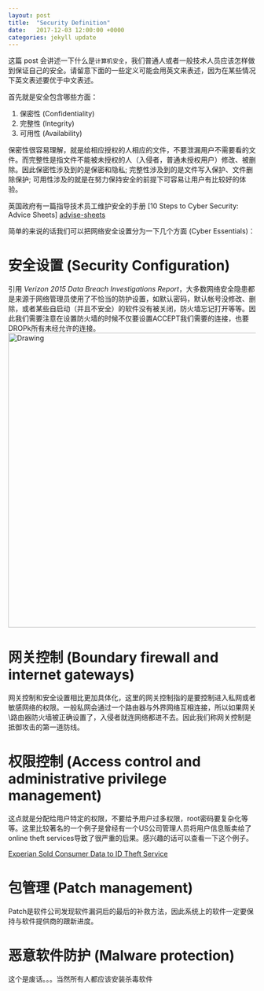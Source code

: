 ```yaml
---
layout: post
title:  "Security Definition"
date:   2017-12-03 12:00:00 +0000
categories: jekyll update
---
```

这篇 post 会讲述一下什么是`计算机安全`，我们普通人或者一般技术人员应该怎样做到保证自己的安全。请留意下面的一些定义可能会用英文来表述，因为在某些情况下英文表述要优于中文表述。

首先就是安全包含哪些方面：
1. 保密性 (Confidentiality)
2. 完整性 (Integrity)
3. 可用性 (Availability)

保密性很容易理解，就是给相应授权的人相应的文件，不要泄漏用户不需要看的文件。而完整性是指文件不能被未授权的人（入侵者，普通未授权用户）修改、被删除。因此保密性涉及到的是保密和隐私; 完整性涉及到的是文件写入保护、文件删除保护; 可用性涉及的就是在努力保持安全的前提下可容易让用户有比较好的体验。

英国政府有一篇指导技术员工维护安全的手册 [10 Steps to Cyber Security: Advice Sheets] [advise-sheets]

简单的来说的话我们可以把网络安全设置分为一下几个方面 (Cyber Essentials)：

# **安全设置 (Security Configuration)**

引用 *Verizon 2015 Data Breach Investigations Report*，大多数网络安全隐患都是来源于网络管理员使用了不恰当的防护设置，如默认密码，默认帐号没修改、删除，或者某些自启动（并且不安全）的软件没有被关闭，防火墙忘记打开等等。因此我们需要注意在设置防火墙的时候不仅要设置ACCEPT我们需要的连接，也要DROPk所有未经允许的连接。
<img src="{{site.url}}{{site.baseurl}}/img/Misconfig.png" alt="Drawing" style="width: 600px;"/>

# **网关控制 (Boundary firewall and internet gateways)**

网关控制和安全设置相比更加具体化，这里的网关控制指的是要控制进入私网或者敏感网络的权限。一般私网会通过一个路由器与外界网络互相连接，所以如果网关\路由器防火墙被正确设置了，入侵者就连网络都进不去。因此我们称网关控制是抵御攻击的第一道防线。

# **权限控制 (Access control and administrative privilege management)**

这点就是分配给用户特定的权限，不要给予用户过多权限，root密码要复杂化等等。这里比较著名的一个例子是曾经有一个US公司管理人员将用户信息贩卖给了online theft services导致了很严重的后果。感兴趣的话可以查看一下这个例子。

[Experian Sold Consumer Data to ID Theft Service][example-priv]

# **包管理 (Patch management)**

Patch是软件公司发现软件漏洞后的最后的补救方法，因此系统上的软件一定要保持与软件提供商的跟新进度。

# **恶意软件防护 (Malware protection)**

这个是废话。。。当然所有人都应该安装杀毒软件




[advise-sheets]:https://www.gov.uk/government/publications/10-steps-to-cyber-security-advice-sheets
[example-priv]:http://krebsonsecurity.com/2013/10/experian-sold-consumer-data-to-id-theft-service/
